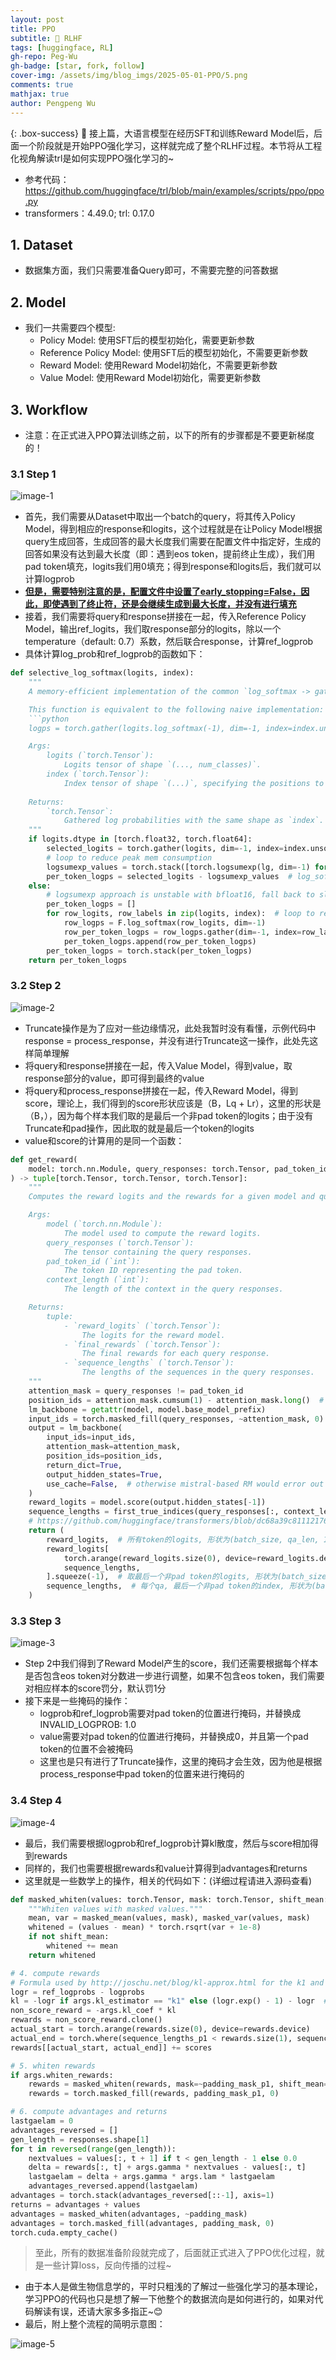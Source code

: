 ```yaml
---
layout: post
title: PPO
subtitle: 🤖 RLHF
tags: [huggingface, RL]
gh-repo: Peg-Wu
gh-badge: [star, fork, follow]
cover-img: /assets/img/blog_imgs/2025-05-01-PPO/5.png
comments: true
mathjax: true
author: Pengpeng Wu
---
```


{: .box-success}
🎈 接上篇，大语言模型在经历SFT和训练Reward Model后，后面一个阶段就是开始PPO强化学习，这样就完成了整个RLHF过程。本节将从工程化视角解读trl是如何实现PPO强化学习的~

- 参考代码：https://github.com/huggingface/trl/blob/main/examples/scripts/ppo/ppo.py
- transformers：4.49.0; trl: 0.17.0

## 1. Dataset

- 数据集方面，我们只需要准备Query即可，不需要完整的问答数据

## 2. Model

- 我们一共需要四个模型:
  - Policy Model: 使用SFT后的模型初始化，需要更新参数
  - Reference Policy Model: 使用SFT后的模型初始化，不需要更新参数
  - Reward Model: 使用Reward Model初始化，不需要更新参数
  - Value Model: 使用Reward Model初始化，需要更新参数

## 3. Workflow

- 注意：在正式进入PPO算法训练之前，以下的所有的步骤都是不要更新梯度的！

### 3.1 Step 1

![image-1](/assets/img/blog_imgs/2025-05-01-PPO/1.png)

- 首先，我们需要从Dataset中取出一个batch的query，将其传入Policy Model，得到相应的response和logits，这个过程就是在让Policy Model根据query生成回答，生成回答的最大长度我们需要在配置文件中指定好，生成的回答如果没有达到最大长度（即：遇到eos token，提前终止生成），我们用pad token填充，logits我们用0填充；得到response和logits后，我们就可以计算logprob
- **<u>但是，需要特别注意的是，配置文件中设置了early_stopping=False，因此，即使遇到了终止符，还是会继续生成到最大长度，并没有进行填充</u>**
- 接着，我们需要将query和response拼接在一起，传入Reference Policy Model，输出ref_logits，我们取response部分的logits，除以一个temperature（default: 0.7）系数，然后联合response，计算ref_logprob
- 具体计算log_prob和ref_logprob的函数如下：

```python
def selective_log_softmax(logits, index):
    """
    A memory-efficient implementation of the common `log_softmax -> gather` operation.

    This function is equivalent to the following naive implementation:
    ```python
    logps = torch.gather(logits.log_softmax(-1), dim=-1, index=index.unsqueeze(-1)).squeeze(-1)

    Args:
        logits (`torch.Tensor`):
            Logits tensor of shape `(..., num_classes)`.
        index (`torch.Tensor`):
            Index tensor of shape `(...)`, specifying the positions to gather from the log-softmax output.
    
    Returns:
        `torch.Tensor`:
            Gathered log probabilities with the same shape as `index`.
    """
    if logits.dtype in [torch.float32, torch.float64]:
        selected_logits = torch.gather(logits, dim=-1, index=index.unsqueeze(-1)).squeeze(-1)
        # loop to reduce peak mem consumption
        logsumexp_values = torch.stack([torch.logsumexp(lg, dim=-1) for lg in logits])
        per_token_logps = selected_logits - logsumexp_values  # log_softmax(x_i) = x_i - logsumexp(x)
    else:
        # logsumexp approach is unstable with bfloat16, fall back to slightly less efficent approach
        per_token_logps = []
        for row_logits, row_labels in zip(logits, index):  # loop to reduce peak mem consumption
            row_logps = F.log_softmax(row_logits, dim=-1)
            row_per_token_logps = row_logps.gather(dim=-1, index=row_labels.unsqueeze(-1)).squeeze(-1)
            per_token_logps.append(row_per_token_logps)
        per_token_logps = torch.stack(per_token_logps)
    return per_token_logps
```

### 3.2 Step 2

![image-2](/assets/img/blog_imgs/2025-05-01-PPO/2.png)

- Truncate操作是为了应对一些边缘情况，此处我暂时没有看懂，示例代码中response = process_response，并没有进行Truncate这一操作，此处先这样简单理解
- 将query和response拼接在一起，传入Value Model，得到value，取response部分的value，即可得到最终的value
- 将query和process_response拼接在一起，传入Reward Model，得到score，理论上，我们得到的score形状应该是（B，Lq + Lr），这里的形状是（B，），因为每个样本我们取的是最后一个非pad token的logits；由于没有Truncate和pad操作，因此取的就是最后一个token的logits
- value和score的计算用的是同一个函数：


```python
def get_reward(
    model: torch.nn.Module, query_responses: torch.Tensor, pad_token_id: int, context_length: int
) -> tuple[torch.Tensor, torch.Tensor, torch.Tensor]:
    """
    Computes the reward logits and the rewards for a given model and query responses.

    Args:
        model (`torch.nn.Module`):
            The model used to compute the reward logits.
        query_responses (`torch.Tensor`):
            The tensor containing the query responses.
        pad_token_id (`int`):
            The token ID representing the pad token.
        context_length (`int`):
            The length of the context in the query responses.

    Returns:
        tuple:
            - `reward_logits` (`torch.Tensor`):
                The logits for the reward model.
            - `final_rewards` (`torch.Tensor`):
                The final rewards for each query response.
            - `sequence_lengths` (`torch.Tensor`):
                The lengths of the sequences in the query responses.
    """
    attention_mask = query_responses != pad_token_id
    position_ids = attention_mask.cumsum(1) - attention_mask.long()  # exclusive cumsum
    lm_backbone = getattr(model, model.base_model_prefix)
    input_ids = torch.masked_fill(query_responses, ~attention_mask, 0)
    output = lm_backbone(
        input_ids=input_ids,
        attention_mask=attention_mask,
        position_ids=position_ids,
        return_dict=True,
        output_hidden_states=True,
        use_cache=False,  # otherwise mistral-based RM would error out
    )
    reward_logits = model.score(output.hidden_states[-1])
    sequence_lengths = first_true_indices(query_responses[:, context_length:] == pad_token_id) - 1 + context_length
    # https://github.com/huggingface/transformers/blob/dc68a39c8111217683bf49a4912d0c9018bab33d/src/transformers/models/gpt2/modeling_gpt2.py#L1454
    return (
        reward_logits,  # 所有token的logits, 形状为(batch_size, qa_len, 1)
        reward_logits[
            torch.arange(reward_logits.size(0), device=reward_logits.device),
            sequence_lengths,
        ].squeeze(-1),  # 取最后一个非pad token的logits, 形状为(batch_size,)
        sequence_lengths,  # 每个qa, 最后一个非pad token的index, 形状为(batch_size,)
    )
```

### 3.3 Step 3

![image-3](/assets/img/blog_imgs/2025-05-01-PPO/3.png)

- Step 2中我们得到了Reward Model产生的score，我们还需要根据每个样本是否包含eos token对分数进一步进行调整，如果不包含eos token，我们需要对相应样本的score罚分，默认罚1分
- 接下来是一些掩码的操作：
  - logprob和ref_logprob需要对pad token的位置进行掩码，并替换成INVALID_LOGPROB: 1.0
  - value需要对pad token的位置进行掩码，并替换成0，并且第一个pad token的位置不会被掩码
  - 这里也是只有进行了Truncate操作，这里的掩码才会生效，因为他是根据process_response中pad token的位置来进行掩码的

### 3.4 Step 4

![image-4](/assets/img/blog_imgs/2025-05-01-PPO/4.png)

- 最后，我们需要根据logprob和ref_logprob计算kl散度，然后与score相加得到rewards
- 同样的，我们也需要根据rewards和value计算得到advantages和returns
- 这里就是一些数学上的操作，相关的代码如下：(详细过程请进入源码查看)

```python
def masked_whiten(values: torch.Tensor, mask: torch.Tensor, shift_mean: bool = True) -> torch.Tensor:
    """Whiten values with masked values."""
    mean, var = masked_mean(values, mask), masked_var(values, mask)
    whitened = (values - mean) * torch.rsqrt(var + 1e-8)
    if not shift_mean:
        whitened += mean
    return whitened

# 4. compute rewards
# Formula used by http://joschu.net/blog/kl-approx.html for the k1 and k3 estimators
logr = ref_logprobs - logprobs
kl = -logr if args.kl_estimator == "k1" else (logr.exp() - 1) - logr  # Else statement is k3
non_score_reward = -args.kl_coef * kl
rewards = non_score_reward.clone()
actual_start = torch.arange(rewards.size(0), device=rewards.device)
actual_end = torch.where(sequence_lengths_p1 < rewards.size(1), sequence_lengths_p1, sequence_lengths)
rewards[[actual_start, actual_end]] += scores

# 5. whiten rewards
if args.whiten_rewards:
    rewards = masked_whiten(rewards, mask=~padding_mask_p1, shift_mean=False)
    rewards = torch.masked_fill(rewards, padding_mask_p1, 0)

# 6. compute advantages and returns
lastgaelam = 0
advantages_reversed = []
gen_length = responses.shape[1]
for t in reversed(range(gen_length)):
    nextvalues = values[:, t + 1] if t < gen_length - 1 else 0.0
    delta = rewards[:, t] + args.gamma * nextvalues - values[:, t]
    lastgaelam = delta + args.gamma * args.lam * lastgaelam
    advantages_reversed.append(lastgaelam)
advantages = torch.stack(advantages_reversed[::-1], axis=1)
returns = advantages + values
advantages = masked_whiten(advantages, ~padding_mask)
advantages = torch.masked_fill(advantages, padding_mask, 0)
torch.cuda.empty_cache()
```

> 至此，所有的数据准备阶段就完成了，后面就正式进入了PPO优化过程，就是一些计算loss，反向传播的过程~


- 由于本人是做生物信息学的，平时只粗浅的了解过一些强化学习的基本理论，学习PPO的代码也只是想了解一下他整个的数据流向是如何进行的，如果对代码解读有误，还请大家多多指正~😊
- 最后，附上整个流程的简明示意图：

![image-5](/assets/img/blog_imgs/2025-05-01-PPO/5.png)